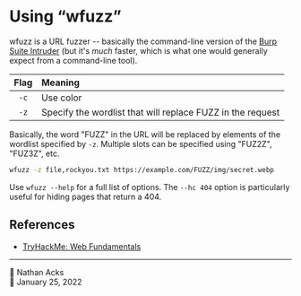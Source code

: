 # Using “wfuzz”

wfuzz is a URL fuzzer -- basically the command-line version of the [Burp Suite Intruder](burp-suite.md) (but it's *much* faster, which is what one would generally expect from a command-line tool).

| Flag | Meaning                                                    |
|:----:|:---------------------------------------------------------- |
| `-c` | Use color                                                  |
| `-z` | Specify the wordlist that will replace FUZZ in the request |

Basically, the word "FUZZ" in the URL will be replaced by elements of the wordlist specified by `-z`. Multiple slots can be specified using "FUZ2Z", "FUZ3Z", etc.

```bash
wfuzz -z file,rockyou.txt https://example.com/FUZZ/img/secret.webp
```

Use `wfuzz --help` for a full list of options. The `--hc 404` option is particularly useful for hiding pages that return a 404.

## References

* [TryHackMe: Web Fundamentals](tryhackme-web-fundamentals.md)

- - - -

<span aria-hidden="true">👤</span> Nathan Acks  
<span aria-hidden="true">📅</span> January 25, 2022
